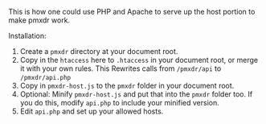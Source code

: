 This is how one could use PHP and Apache to serve up the host portion to
make pmxdr work.

Installation:

1.  Create a `pmxdr` directory at your document root.
2.  Copy in the `htaccess` here to `.htaccess` in your document root, or merge it with your own rules.  This Rewrites calls from `/pmxdr/api` to `/pmxdr/api.php`
3.  Copy in `pmxdr-host.js` to the `pmxdr` folder in your document root.
4.  Optional:  Minify `pmxdr-host.js` and put that into the `pmxdr` folder too.  If you do this, modify `api.php` to include your minified version.
5.  Edit `api.php` and set up your allowed hosts.
